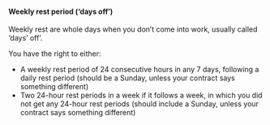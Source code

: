 ####  **Weekly rest period (‘days off’)**

Weekly rest are whole days when you don’t come into work, usually called
‘days’ off’.

You have the right to either:

  * A weekly rest period of 24 consecutive hours in any 7 days, following a daily rest period (should be a Sunday, unless your contract says something different) 
  * Two 24-hour rest periods in a week if it follows a week, in which you did not get any 24-hour rest periods (should include a Sunday, unless your contract says something different) 
